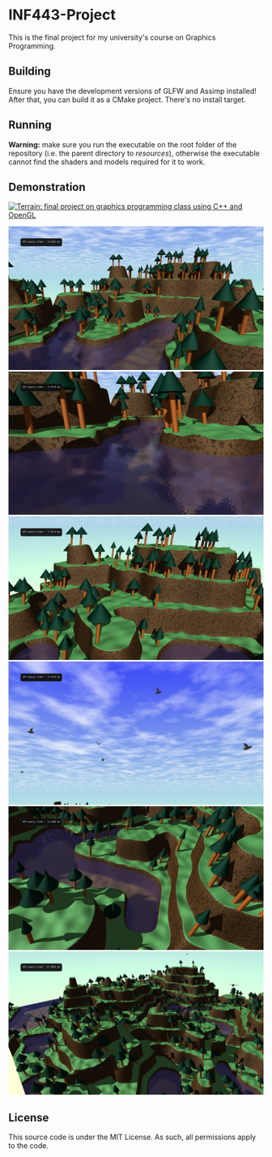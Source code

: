 INF443-Project
==============

This is the final project for my university's course on Graphics Programming.

Building
--------

Ensure you have the development versions of GLFW and Assimp installed! After that, you can build it as a CMake project. There's no install target.

Running
-------

**Warning:** make sure you run the executable on the root folder of the repository (i.e. the parent directory to *resources*), otherwise the executable cannot find the shaders and models required for it to work.

Demonstration
-------------

[![Terrain: final project on graphics programming class using C++ and OpenGL](https://img.youtube.com/vi/ZTXRNSTtSrg/0.jpg)](https://www.youtube.com/watch?v=ZTXRNSTtSrg "Terrain: final project on graphics programming class using C++ and OpenGL")

![Screenshot 1](img/screenshot1.png)
![Screenshot 2](img/screenshot2.png)
![Screenshot 3](img/screenshot3.png)
![Screenshot 4](img/screenshot4.png)
![Screenshot 5](img/screenshot5.png)
![Screenshot 6](img/screenshot6.png)

License
-------

This source code is under the MIT License. As such, all permissions apply to the code.
